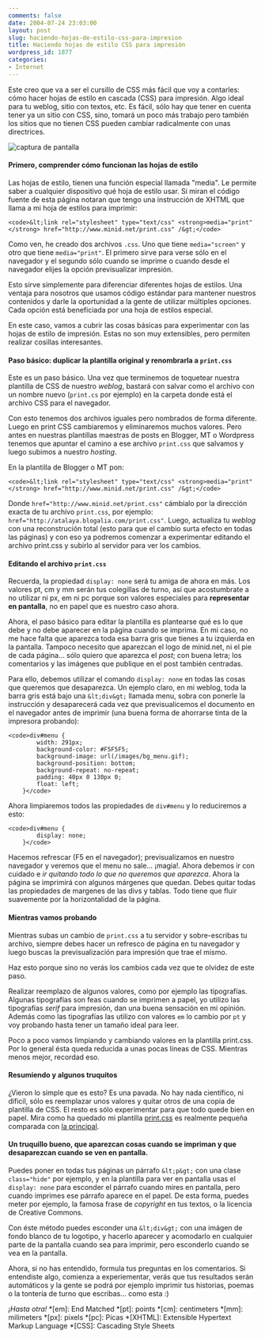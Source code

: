 ```yaml
---
comments: false
date: 2004-07-24 23:03:00
layout: post
slug: haciendo-hojas-de-estilo-css-para-impresion
title: Haciendo hojas de estilo CSS para impresión
wordpress_id: 1877
categories:
- Internet
---
```


Este creo que va a ser el cursillo de CSS más fácil que voy a contarles: cómo hacer hojas de estilo en cascada (CSS) para impresión. Algo ideal para tu weblog, sitio con textos, etc. Es fácil, sólo hay que tener en cuenta tener ya un sitio con CSS, sino, tomará un poco más trabajo pero también los sitios que no tienen CSS pueden cambiar radicalmente con unas directrices.





![captura de pantalla](http://www.minid.net/images/print-css.png)





#### Primero, comprender cómo funcionan las hojas de estilo





Las hojas de estilo, tienen una función especial llamada "media". Le permite saber a cualquier dispositivo qué hoja de estilo usar. Si miran el código fuente de esta página notaran que tengo una instrucción de XHTML que llama a mi hoja de estilos para imprimir:




    
    <code>&lt;link rel="stylesheet" type="text/css" <strong>media="print"</strong> href="http://www.minid.net/print.css" /&gt;</code>





Como ven, he creado dos archivos `.css`. Uno que tiene `media="screen"` y otro que tiene `media="print"`. El primero sirve para verse sólo en el navegador y el segundo sólo cuando se imprime o cuando desde el navegador elijes la opción previsualizar impresión.





Esto sirve simplemente para diferenciar diferentes hojas de estilos. Una ventaja para nosotros que usamos código estándar para mantener nuestros contenidos y darle la oportunidad a la gente de utilizar múltiples opciones. Cada opción está beneficiada por una hoja de estilos especial.





En este caso, vamos a cubrir las cosas básicas para experimentar con las hojas de estilo de impresión. Estas no son muy extensibles, pero permiten realizar cosillas interesantes.





#### Paso básico: duplicar la plantilla original y renombrarla a `print.css`





Este es un paso básico. Una vez que terminemos de toquetear nuestra plantilla de CSS de nuestro _weblog_, bastará con salvar como el archivo con un nombre nuevo (`print.cs` por ejemplo) en la carpeta donde está el archivo CSS para el navegador.





Con esto tenemos dos archivos iguales pero nombrados de forma diferente. Luego en print CSS cambiaremos y eliminaremos muchos valores. Pero antes en nuestras plantillas maestras de posts en Blogger, MT o Wordpress tenemos que apuntar el camino a ese archivo `print.css` que salvamos y luego subimos a nuestro _hosting_.





En la plantilla de Blogger o MT pon:




    
    <code>&lt;link rel="stylesheet" type="text/css" <strong>media="print"</strong> href="http://www.minid.net/print.css" /&gt;</code>





Donde `href="http://www.minid.net/print.css"` cámbialo por la dirección exacta de tu archivo `print.css`, por ejemplo: `href="http://atalaya.blogalia.com/print.css"`. Luego, actualiza tu _weblog_ con una reconstrución total (esto para que el cambio surta efecto en todas las páginas) y con eso ya podremos comenzar a experimentar editando el archivo print.css y subirlo al servidor para ver los cambios.





#### Editando el archivo `print.css`





Recuerda, la propiedad `display: none` será tu amiga de ahora en más. Los valores pt, cm y mm serán tus colegillas de turno, así que acostumbrate a no utilizar ni px, em ni pc porque son valores especiales para **representar en pantalla**, no en papel que es nuestro caso ahora.





Ahora, el paso básico para editar la plantilla es plantearse qué es lo que debe y no debe aparecer en la página cuando se imprima. En mi caso, no me hace falta que aparezca toda esa barra gris que tienes a tu izquierda en la pantalla. Tampoco necesito que aparezcan el logo de minid.net, ni el pie de cada página… sólo quiero que aparezca el _post_; con buena letra; los comentarios y las imágenes que publique en el post también centradas.





Para ello, debemos utilizar el comando `display: none` en todas las cosas que queremos que desaparezca. Un ejemplo claro, en mi weblog, toda la barra gris está bajo una `&lt;div&gt;` llamada menu, sobra con ponerle la instrucción y desaparecerá cada vez que previsualicemos el documento en el navegador antes de imprimir (una buena forma de ahorrarse tinta de la impresora probando):




    
    <code>div#menu {
    		width: 291px;
    		background-color: #F5F5F5;
    		background-image: url(/images/bg_menu.gif);
    		background-position: bottom;
    		background-repeat: no-repeat;
    		padding: 40px 0 130px 0;
    		float: left;
    	}</code>





Ahora limpiaremos todos las propiedades de `div#menu` y lo reduciremos a esto:




    
    <code>div#menu {
    		display: none;
    	}</code>





Hacemos refrescar (F5 en el navegador); previsualizamos en nuestro navegador y veremos que el menu no sale… ¡magia!. Ahora debemos ir con cuidado e _ir quitando todo lo que no queremos que aparezca_. Ahora la página se imprimirá con algunos márgenes que quedan. Debes quitar todas las propiedades de margenes de las divs y tablas. Todo tiene que fluir suavemente por la horizontalidad de la página.





#### Mientras vamos probando





Mientras subas un cambio de `print.css` a tu servidor y sobre-escribas tu archivo, siempre debes hacer un refresco de página en tu navegador y luego buscas la previsualización para impresión que trae el mismo.





Haz esto porque sino no verás los cambios cada vez que te olvidez de este paso.





Realizar reemplazo de algunos valores, como por ejemplo las tipografías. Algunas tipografías son feas cuando se imprimen a papel, yo utilizo las tipografías _serif_ para impresión, dan una buena sensación en mi opinión. Además como las tipografías las utilizo con valores `em` lo cambio por `pt` y voy probando hasta tener un tamaño ideal para leer.





Poco a poco vamos limpiando y cambiando valores en la plantilla print.css. Por lo general ésta queda reducida a unas pocas líneas de CSS. Mientras menos mejor, recordad eso.





#### Resumiendo y algunos truquitos





¿Vieron lo simple que es esto? Es una pavada. No hay nada científico, ni dificil, sólo es reemplazar unos valores y quitar otros de una copia de plantilla de CSS. El resto es sólo experimentar para que todo quede bien en papel. Mira como ha quedado mi plantilla [print.css](http://www.minid.net/print.css) es realmente pequeña comparada con [la principal](http://www.minid.net/css/older.css).





#### Un truquillo bueno, que aparezcan cosas cuando se impriman y que desaparezcan cuando se ven en pantalla.





Puedes poner en todas tus páginas un párrafo `&lt;p&gt;` con una clase `class="hide"` por ejemplo, y en la plantilla para ver en pantalla usas el `display: none` para esconder el párrafo cuando mires en pantalla, pero cuando imprimes ese párrafo aparece en el papel. De esta forma, puedes meter por ejemplo, la famosa frase de _copyright_ en tus textos, o la licencia de Creative Commons.





Con éste método puedes esconder una `&lt;div&gt;` con una imágen de fondo blanco de tu logotipo, y hacerlo aparecer y acomodarlo en cualquier parte de la pantalla cuando sea para imprimir, pero esconderlo cuando se vea en la pantalla.





Ahora, si no has entendido, formula tus preguntas en los comentarios. Si entendiste algo, comienza a experiementar, verás que tus resultados serán automáticos y la gente se podrá por ejemplo imprimir tus historias, poemas o la tontería de turno que escribas… como esta :)





_¡Hasta otra!_
  *[em]: End Matched
  *[pt]: points
  *[cm]: centimeters
  *[mm]: milimeters
  *[px]: pixels
  *[pc]: Picas
  *[XHTML]: Extensible Hypertext Markup Language
  *[CSS]: Cascading Style Sheets
